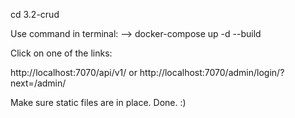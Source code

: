cd 3.2-crud

Use command in terminal:
--> docker-compose up -d --build

Click on one of the links:

http://localhost:7070/api/v1/
or
http://localhost:7070/admin/login/?next=/admin/

Make sure static files are in place.
Done. :)